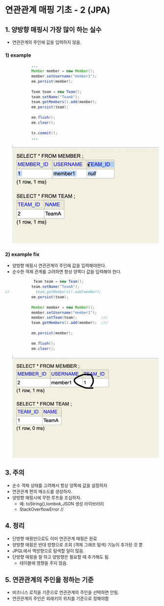 # 연관관계 매핑 기초 - 2 (JPA)

## 1. 양방향 매핑시 가장 많이 하는 실수

- 연관관계의 주인에 값을 입력하지 않음.

### 1) example

```java
            ...
            Member member = new Member();
            member.setUsername("member1");
            em.persist(member);

            Team team = new Team();
            team.setName("TeamA");
            team.getMembers().add(member);
            em.persist(team);

            em.flush();
            em.clear();

            tx.commit();
            ...
```

![alt](/assets/images/post/jpa/7.png)

### 2) example fix

- 양방향 매핑시 연관관계의 주인에 값을 입력해야한다.
- 순수한 객체 관계를 고려하면 항상 양쪽다 값을 입력해야 한다.

```java
             Team team = new Team();
            team.setName("TeamA");
//            team.getMembers().add(member);
            em.persist(team);

            Member member = new Member();
            member.setUsername("member1");
            member.setTeam(team);           ///
            team.getMembers().add(member);  ///

            em.persist(member);

            em.flush();
            em.clear();
```

![alt](/assets/images/post/jpa/8.png)

## 3. 주의

- 순수 객체 상태를 고려해서 항상 양쪽에 값을 설정하자
- 연관관계 편의 메소드를 생성하자.
- 양방향 매핑시에 무한 루프을 조심하자.
  - 예: toString(),lombok,JSON 생성 라이브러리
  - StackOverflowError //

## 4. 정리

- 단방향 매핑만으로도 이미 연관관계 매핑은 완료
- 양방향 매핑은 반대 방향으로 조회 (객체 그래프 탐색) 기능이 추가된 것 뿐
- JPQL에서 역방향으로 탐색할 일이 많음.
- 단방향 매핑을 잘 하고 양방향은 필요할 때 추가해도 됨.
  - 테이블에 영향을 주지 않음.

## 5. 연관관계의 주인을 정하는 기준

- 비즈니스 로직을 기준으로 연관관계의 주인을 선택하면 안됨.
- 연관관계의 주인은 외래키의 위치를 기준으로 정해야함
